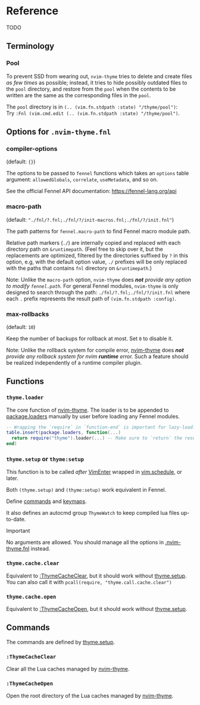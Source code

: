 # Reference

TODO

## Terminology

### Pool

To prevent SSD from wearing out, `nvim-thyme` tries to delete and create files
_as few times_ as possible; instead, it tries to hide possibly outdated files
to the `pool` directory, and restore from the `pool` when the contents to be
written are the same as the corresponding files in the `pool`.

The `pool` directory is in `(.. (vim.fn.stdpath :state) "/thyme/pool")`:\
Try `:Fnl (vim.cmd.edit (.. (vim.fn.stdpath :state) "/thyme/pool")`.

<!-- panvimdoc-ignore-start -->

## Options for `.nvim-thyme.fnl`

<!-- panvimdoc-ignore-end -->
<!-- panvimdoc-include-comment
options ~                                                     *thyme-options*
.nvim-thyme.fnl ~                                           *.nvim-thyme.fnl*
-->

### compiler-options

(default: `{}`)

The options to be passed to `fennel` functions which takes an `options` table
argument: `allowedGlobals`, `correlate`, `useMetadata`, and so on.

See the official Fennel API documentation: <https://fennel-lang.org/api>

### macro-path

(default: `"./fnl/?.fnl;./fnl/?/init-macros.fnl;./fnl/?/init.fnl"`)

The path patterns for `fennel.macro-path` to find Fennel macro module path.

Relative path markers (`./`) are internally copied and replaced with each
directory path on `&runtimepath`.
(Feel free to skip over it, but the replacements are optimized, filtered by
the directories suffixed by `?` in this option, e.g, with the default option
value, `./` prefixes will be only replaced with the paths that contains `fnl`
directory on `&runtimepath`.)

Note: Unlike the `macro-path` option, `nvim-thyme` does _**not** provide any
option to modify `fennel.path`._ For general Fennel modules, `nvim-thyme` is
only designed to search through the path:
`./fnl/?.fnl;./fnl/?/init.fnl` where each `.` prefix represents the result
path of `(vim.fn.stdpath :config)`.

### max-rollbacks

(default: `10`)

Keep the number of backups for rollback at most. Set `0` to disable it.

Note: Unlike the rollback system for compile error, [nvim-thyme][] does
_**not** provide any rollback system for nvim **runtime** error._
Such a feature should be realized independently of a runtime compiler plugin.

## Functions

### `thyme.loader`

The core function of [nvim-thyme][].
The loader is to be appended to [package.loaders] manually by user
before loading any Fennel modules.

```lua
-- Wrapping the `require` in `function-end` is important for lazy-load.
table.insert(package.loaders, function(...)
  return require("thyme").loader(...) -- Make sure to `return` the result!
end)
```

<!-- panvimdoc-ignore-start -->

### `thyme.setup` or `thyme:setup`

<!-- panvimdoc-ignore-end -->
<!-- panvimdoc-include-comment
thyme.setup                                                     *thyme.setup*
thyme:setup                                                     *thyme:setup*
-->

This function is to be called
_after_ [VimEnter][] wrapped in [vim.schedule][],
or later.

Both `(thyme.setup)` and `(thyme:setup)` work equivalent in Fennel.

Define [commands](#commnands) and [keymaps](#keymaps).

It also defines an autocmd group `ThymeWatch` to keep compiled lua files
up-to-date.

> [!IMPORTANT]
> No arguments are allowed. You should manage all the options in [.nvim-thyme.fnl][] instead.

### `thyme.cache.clear`

Equivalent to [:ThymeCacheClear](#thymecacheclear), but it should work without [thyme.setup].
You can also call it with `pcall(require, "thyme.call.cache.clear")`

### `thyme.cache.open`

Equivalent to [:ThymeCacheOpen](#thymecacheopen), but it should work without [thyme.setup].

## Commands

The commands are defined by [thyme.setup][].

### `:ThymeCacheClear`

Clear all the Lua caches managed by [nvim-thyme][].

### `:ThymeCacheOpen`

Open the root directory of the Lua caches managed by [nvim-thyme][].

[package.loaders]: https://www.lua.org/manual/5.1/manual.html#pdf-package.loaders
[VimEnter]: https://neovim.io/doc/user/autocmd.html#VimEnter
[vim.schedule]: https://neovim.io/doc/user/lua.html#vim.schedule()
[nvim-thyme]: https://github.com/aileot/nvim-thyme
[.nvim-thyme.fnl]: #options-for-.nvim-thyme.fnl
[thyme.setup]: #thyme.setup
